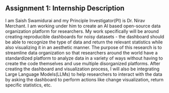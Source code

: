 ## Assignment 1: Internship Description 

I am Saish Swamidurai and my Principle Investigator(PI) is Dr. Nirav Merchant. I am working under him to create an AI based open-source data organization platform for researchers. My work specifically will be around creating reproducible dashboards for noisy datasets - the dashboard should be able to recognize the type of data and return the relevant statistics while also visualizing it in an aesthetic manner. The purpose of this research is to streamline data organization so that researchers around the world have a standardized platform to analyze data in a variety of ways without having to create the code themselves and use multiple disorganized platforms. After creating the dashboard and visualization process, I will also be integrating Large Language Models(LLMs) to help researchers to interact with the data by asking the dashboard to perform actions like change visualization, return specific statistics, etc.
